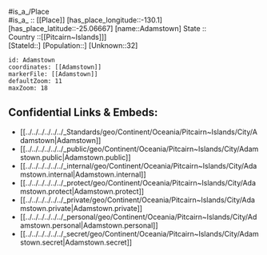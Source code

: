 ﻿---
location: [-25.06667,-130.1] 
mapzoom: [7,12] 
mapmarker: city 
type: City
tags:
- geo/City


SpocWebEntityId: 35979
isDeleted: false
confidential: public

---
#is_a_/Place  
#is_a_ :: [[Place]] 
[has_place_longitude::-130.1] 
[has_place_latitude::-25.06667] 
[name::Adamstown] 
State ::  
Country ::[[Pitcairn~Islands]]]  
[StateId::] 
[Population::] 
[Unknown::32] 


```leaflet
id: Adamstown
coordinates: [[Adamstown]] 
markerFile: [[Adamstown]] 
defaultZoom: 11 
maxZoom: 18
```


## Confidential Links & Embeds: 
- [[../../../../../../_Standards/geo/Continent/Oceania/Pitcairn~Islands/City/Adamstown|Adamstown]] 
- [[../../../../../../_public/geo/Continent/Oceania/Pitcairn~Islands/City/Adamstown.public|Adamstown.public]] 
- [[../../../../../../_internal/geo/Continent/Oceania/Pitcairn~Islands/City/Adamstown.internal|Adamstown.internal]] 
- [[../../../../../../_protect/geo/Continent/Oceania/Pitcairn~Islands/City/Adamstown.protect|Adamstown.protect]] 
- [[../../../../../../_private/geo/Continent/Oceania/Pitcairn~Islands/City/Adamstown.private|Adamstown.private]] 
- [[../../../../../../_personal/geo/Continent/Oceania/Pitcairn~Islands/City/Adamstown.personal|Adamstown.personal]] 
- [[../../../../../../_secret/geo/Continent/Oceania/Pitcairn~Islands/City/Adamstown.secret|Adamstown.secret]] 
